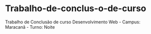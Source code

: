 # Trabalho-de-conclus-o-de-curso
Trabalho de Conclusão de curso Desenvolvimento Web - Campus: Maracanã - Turno: Noite
